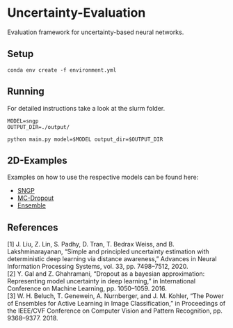 # Uncertainty-Evaluation

Evaluation framework for uncertainty-based neural networks.


## Setup
```
conda env create -f environment.yml
```

## Running
For detailed instructions take a look at the slurm folder.
```
MODEL=sngp
OUTPUT_DIR=./output/

python main.py model=$MODEL output_dir=$OUTPUT_DIR
```

## 2D-Examples
Examples on how to use the respective models can be found here:
- [SNGP](notebooks/2D-Examples/ensemble.ipynb)
- [MC-Dropout](notebooks/2D-Examples/ensemble.ipynb)
- [Ensemble](notebooks/2D-Examples/ensemble.ipynb)

## References
[1] J. Liu, Z. Lin, S. Padhy, D. Tran, T. Bedrax Weiss, and B. Lakshminarayanan, “Simple and principled uncertainty estimation with deterministic deep learning via distance awareness,” Advances in Neural Information Processing Systems, vol. 33, pp. 7498–7512, 2020.  
[2] Y. Gal and Z. Ghahramani, “Dropout as a bayesian approximation: Representing model uncertainty in deep learning,” in International Conference on Machine Learning, pp. 1050–1059. 2016.  
[3] W. H. Beluch, T. Genewein, A. Nurnberger, and J. M. Kohler, “The Power of Ensembles for Active Learning in Image Classification,” in Proceedings of the IEEE/CVF Conference on Computer Vision and Pattern Recognition, pp. 9368–9377. 2018.  